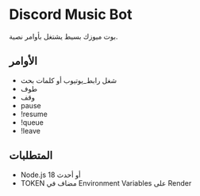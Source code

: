 # Discord Music Bot

بوت ميوزك بسيط يشتغل بأوامر نصية.

## الأوامر
- شغل رابط_يوتيوب أو كلمات بحث
- طوف 
- وقف
- pause
- !resume
- !queue
- !leave

## المتطلبات
- Node.js 18 أو أحدث
- TOKEN مضاف في Environment Variables على Render
